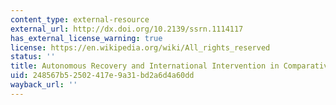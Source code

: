 ```yaml
---
content_type: external-resource
external_url: http://dx.doi.org/10.2139/ssrn.1114117
has_external_license_warning: true
license: https://en.wikipedia.org/wiki/All_rights_reserved
status: ''
title: Autonomous Recovery and International Intervention in Comparative Perspective
uid: 248567b5-2502-417e-9a31-bd2a6d4a60dd
wayback_url: ''
---
```

